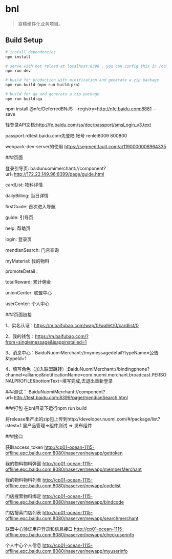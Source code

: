 # bnl

> 百糯组件化业务项目。

## Build Setup

``` bash
# install dependencies
npm install

# serve with hot reload at localhost:8398 , you can config this in /config/index file
npm run dev

# build for production with minification and generate a zip package
npm run build（npm run build:pro）

# build for qa and generate a zip package
npm run build:qa
```
npm install @nfe/DeferredBNJS --registry=http://nfe.baidu.com:8881 --save

轻登录API文档:http://fe.baidu.com/ss/doc/passport/smsLogin_v3.text

passport.rdtest.baidu.com先登陆  帐号 renlei8009   800800

webpack-dev-server的使用 https://segmentfault.com/a/1190000006964335

###页面

登录引导页:   baidunuomimerchant://component?url=http://172.22.149.96:8399/page/guide.html  

cardList: 物料详情

dailyBilling: 当日详情

firstGuide: 首次进入导航

guide: 引导页

help: 帮助页

login: 登录页

mendianSearch: 门店查询

myMaterial: 我的物料

promoteDetail :

totalReward: 累计佣金

unionCenter: 联盟中心

userCenter: 个人中心

###页面链接

1、实名认证：https://m.baifubao.com/wap/0/wallet/0/cardlist/0

2、我的钱包：https://m.baifubao.com/?from=singlemessage&isappinstalled=1

3、消息中心：BaiduNuomiMerchant://mymessagedetail?typeName=公告&typeId=1

4、填写角色（加入联盟跳转）:BaiduNuomiMerchant://bindingphone?channel=alliance&notificationName=com.nuomi.merchant.broadcast.PERSONALPROFILE&bottomText=填写完成,去退出重新登录

###测试：
BaiduNuomiMerchant://component?url=http://test.baidu.com:8399/page/mendianSearch.html

###打包
在bnl目录下运行npm run build

将release里产出的zip包上传到http://developer.nuomi.com/#/package/list?istest=1 里产品管理=>组件测试 => 发布组件

###接口

获取access_token
http://cp01-ocean-1115-offline.epc.baidu.com:8080/naserver/newapp/gettoken

我的物料物料弹窗
http://cp01-ocean-1115-offline.epc.baidu.com:8080/naserver/newapp/memberMerchant

我的物料物料列表
http://cp01-ocean-1115-offline.epc.baidu.com:8080/naserver/newapp/codelist

门店搜索物料绑定
http://cp01-ocean-1115-offline.epc.baidu.com:8080/naserver/newapp/bindcode

门店搜索门店列表
http://cp01-ocean-1115-offline.epc.baidu.com:8080/naserver/newapp/searchmerchant

联盟中心验证用户登录和信息接口
http://cp01-ocean-1115-offline.epc.baidu.com:8080/naserver/newapp/checkuserinfo

个人中心个人信息
http://cp01-ocean-1115-offline.epc.baidu.com:8080/naserver/newapp/myuserinfo



